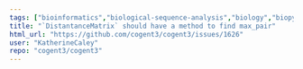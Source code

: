 ```yaml
---
tags: ["bioinformatics","biological-sequence-analysis","biology","biopython","data-science","enhancement","evolution","genomics","markov-chain","maximum-likelihood","molecular-evolution","non-stationary","parallel","phylogenetic-trees","phylogenetics","pycogent","python","sequence-alignment","signal-processing","statistics"]
title: "`DistantanceMatrix` should have a method to find max_pair"
html_url: "https://github.com/cogent3/cogent3/issues/1626"
user: "KatherineCaley"
repo: "cogent3/cogent3"
---
```


